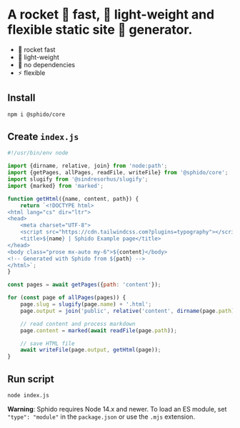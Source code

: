 # A rocket 🚀 fast, 💭 light-weight and flexible static site 🤖 generator.

- 🚀 rocket fast
- 💭️ light-weight
- 🤘 no dependencies
- ⚡️ flexible

## Install

```bash 
npm i @sphido/core
```

## Create `index.js`

```javascript
#!/usr/bin/env node

import {dirname, relative, join} from 'node:path';
import {getPages, allPages, readFile, writeFile} from '@sphido/core';
import slugify from '@sindresorhus/slugify';
import {marked} from 'marked';

function getHtml({name, content, path}) {
	return `<!DOCTYPE html>
<html lang="cs" dir="ltr">
<head>
	<meta charset="UTF-8">
	<script src="https://cdn.tailwindcss.com?plugins=typography"></script>
	<title>${name} | Sphido Example page</title>	
</head>
<body class="prose mx-auto my-6">${content}</body>
<!-- Generated with Sphido from ${path} -->
</html>`;
}

const pages = await getPages({path: 'content'});

for (const page of allPages(pages)) {
	page.slug = slugify(page.name) + '.html';
	page.output = join('public', relative('content', dirname(page.path)), page.slug);

	// read content and process markdown
	page.content = marked(await readFile(page.path));

	// save HTML file
	await writeFile(page.output, getHtml(page));
}
```

## Run script

```bash
node index.js
```

**Warning**: Sphido requires Node 14.x and newer. To load an ES module, set `"type": "module"` in the `package.json` or use the `.mjs` extension.
